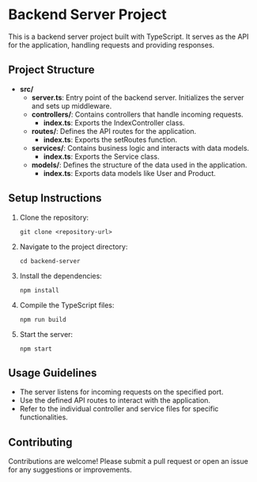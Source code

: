 # Backend Server Project

This is a backend server project built with TypeScript. It serves as the API for the application, handling requests and providing responses.

## Project Structure

- **src/**
  - **server.ts**: Entry point of the backend server. Initializes the server and sets up middleware.
  - **controllers/**: Contains controllers that handle incoming requests.
    - **index.ts**: Exports the IndexController class.
  - **routes/**: Defines the API routes for the application.
    - **index.ts**: Exports the setRoutes function.
  - **services/**: Contains business logic and interacts with data models.
    - **index.ts**: Exports the Service class.
  - **models/**: Defines the structure of the data used in the application.
    - **index.ts**: Exports data models like User and Product.

## Setup Instructions

1. Clone the repository:
   ```
   git clone <repository-url>
   ```

2. Navigate to the project directory:
   ```
   cd backend-server
   ```

3. Install the dependencies:
   ```
   npm install
   ```

4. Compile the TypeScript files:
   ```
   npm run build
   ```

5. Start the server:
   ```
   npm start
   ```

## Usage Guidelines

- The server listens for incoming requests on the specified port.
- Use the defined API routes to interact with the application.
- Refer to the individual controller and service files for specific functionalities.

## Contributing

Contributions are welcome! Please submit a pull request or open an issue for any suggestions or improvements.